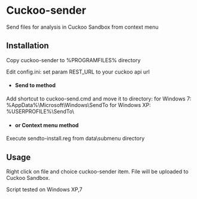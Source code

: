 # Cuckoo-sender
Send files for analysis in Cuckoo Sandbox from context menu

## Installation
Copy cuckoo-sender to %PROGRAMFILES% directory

Edit config.ini: set param REST_URL to your cuckoo api url

- #### Send to method
Add shortcut to cuckoo-send.cmd and move it to directory:
for Windows 7:
%AppData%\Microsoft\Windows\SendTo
for Windows XP:
%USERPROFILE%\SendTo\

- #### or Context menu method
Execute sendto-install.reg from data\submenu directory

## Usage
Right click on file and choice cuckoo-sender item.
File will be uploaded to Cuckoo Sandbox.

Script tested on Windows XP,7
